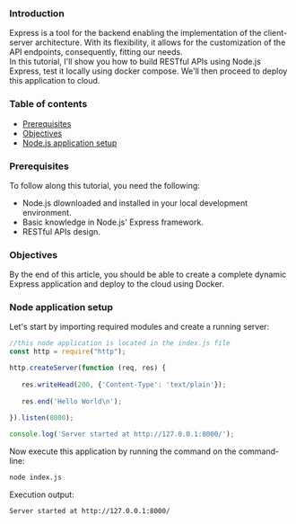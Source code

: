 ### Introduction
Express is a tool for the backend enabling the implementation of the client-server architecture. With its flexibility, it allows for the customization of the API endpoints, consequently, fitting our needs.  
In this tutorial, I'll show you how to build RESTful APIs using Node.js Express, test it locally using docker compose. We'll then proceed to deploy this application to cloud.  

### Table of contents
- [Prerequisites](#prerequisites)
- [Objectives](#objectives)
- [Node.js application setup](#Node-application-setup)


### Prerequisites
To follow along this tutorial, you need the following:
- Node.js dlownloaded and installed in your local development environment.
- Basic knowledge in Node.js' Express framework.
- RESTful APIs design.

### Objectives
By the end of this article, you should be able to create a complete dynamic Express application and deploy to the cloud using Docker.

### Node application setup
Let's start by importing required modules and create a running server:  

```js
//this node application is located in the index.js file
const http = require("http");

http.createServer(function (req, res) {
  
   res.writeHead(200, {'Content-Type': 'text/plain'});
 
   res.end('Hello World\n');
   
}).listen(8000);

console.log('Server started at http://127.0.0.1:8000/');
```
Now execute this application by running the command on the command-line:

```bash
node index.js
```

Execution output:
```bash
Server started at http://127.0.0.1:8000/
```


